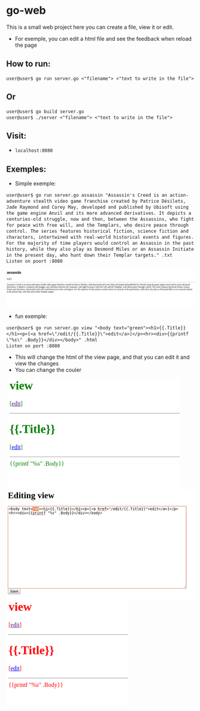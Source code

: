 
# go-web

This is a small web project here you can create a file, view it or edit.
- For exemple, you can edit a html file and see the feedback when reload the page

## How to run:

```console
user@user$ go run server.go <"filename"> <"text to write in the file">
```

## Or 

```console
user@user$ go build server.go
user@user$ ./server <"filename"> <"text to write in the file">
```

## Visit:
- `localhost:8080`

## Exemples:

- Simple exemple:

```console
user@user$ go run server.go assassin "Assassin's Creed is an action-adventure stealth video game franchise created by Patrice Désilets, Jade Raymond and Corey May, developed and published by Ubisoft using the game engine Anvil and its more advanced derivatives. It depicts a centuries-old struggle, now and then, between the Assassins, who fight for peace with free will, and the Templars, who desire peace through control. The series features historical fiction, science fiction and characters, intertwined with real-world historical events and figures. For the majority of time players would control an Assassin in the past history, while they also play as Desmond Miles or an Assassin Initiate in the present day, who hunt down their Templar targets." .txt
Listen on poort :8080

```

![](firstExemple.png)

- fun exemple:

```console
user@user$ go run server.go view "<body text="green"><h1>{{.Title}}</h1><p>[<a href=\"/edit/{{.Title}}\">edit</a>]</p><hr><div>{{printf \"%s\" .Body}}</div></body>" .html
Listen on port :8080

```

- This will change the html of the view page, and that you can edit it and view the changes
- You can change the couler

![](secondexemple.png)
![](onemore.png)
![](twomore.png)

